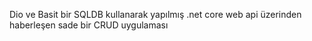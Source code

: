 Dio ve Basit bir SQLDB kullanarak yapılmış .net core web api üzerinden haberleşen sade bir CRUD uygulaması
